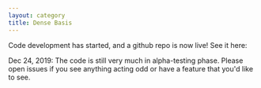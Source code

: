```yaml
---
layout: category
title: Dense Basis
---
```


Code development has started, and a github repo is now live! See it here:

<div class="github-card" data-github="kartheikiyer/dense_basis" data-width="400" data-height="150" data-theme="default"></div>
<script src="//cdn.jsdelivr.net/github-cards/latest/widget.js"></script>

Dec 24, 2019: The code is still very much in alpha-testing phase. Please open issues if you see anything acting odd or have a feature that you'd like to see.